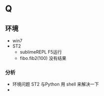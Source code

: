 # Q #

## 环境 ##

- win7
- ST2
	- sublimeREPL F5运行
	- fibo.fib2(100) 没有结果

### 分析 ###

- 环境问题 ST2 与Python 用 shell 来解决一下
- 